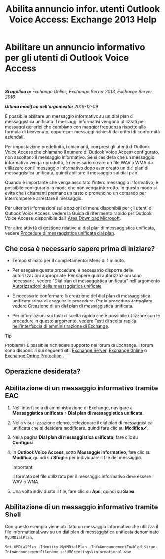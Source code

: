 ﻿---
title: 'Abilita annuncio infor. utenti Outlook Voice Access: Exchange 2013 Help'
TOCTitle: Abilitare un annuncio informativo per gli utenti di Outlook Voice Access
ms:assetid: b69ed0e1-f978-498a-963e-42a047678db4
ms:mtpsurl: https://technet.microsoft.com/it-it/library/Bb124344(v=EXCHG.150)
ms:contentKeyID: 50555674
ms.date: 05/22/2018
mtps_version: v=EXCHG.150
ms.translationtype: MT
---

# Abilitare un annuncio informativo per gli utenti di Outlook Voice Access

 

_**Si applica a:** Exchange Online, Exchange Server 2013, Exchange Server 2016_

_**Ultima modifica dell'argomento:** 2016-12-09_

È possibile abilitare un messaggio informativo su un dial plan di messaggistica unificata. I messaggi informativi vengono utilizzati per messaggi generici che cambiano con maggior frequenza rispetto alla formula di benvenuto, oppure per messaggi richiesti dai criteri di conformità aziendali.

Per impostazione predefinita, i chiamanti, compresi gli utenti di Outlook Voice Access che chiamano il numero di Outlook Voice Access configurato, non ascoltano il messaggio informativo. Se si desidera che un messaggio informativo venga riprodotto, è necessario creare un file WAV o WMA da utilizzare con il messaggio informativo dopo aver creato un dial plan di messaggistica unificata, quindi abilitare il messaggio sul dial plan.

Quando è importante che venga ascoltato l'intero messaggio informativo, è possibile configurarlo in modo che non venga interrotto. In questo modo si evita che i chiamanti premano un tasto o pronuncino un comando per interrompere e arrestare il messaggio.

Per ulteriori informazioni sulle opzioni di menu disponibili per gli utenti di Outlook Voice Access, vedere la Guida di riferimento rapido per Outlook Voice Access, disponibile dall' [Area Download Microsoft](https://go.microsoft.com/fwlink/p/?linkid=272767).

Per altre attività di gestione relative ai dial plan di messaggistica unificata, vedere [Procedure di messaggistica unificata dial plan](um-dial-plan-procedures-exchange-2013-help.md).

## Che cosa è necessario sapere prima di iniziare?

  - Tempo stimato per il completamento: Meno di 1 minuto.

  - Per eseguire queste procedure, è necessario disporre delle autorizzazioni appropriate. Per sapere quali autorizzazioni sono necessarie, vedere "Dial plan di messaggistica unificata" nell'argomento [Autorizzazioni della messaggistica unificate](unified-messaging-permissions-exchange-2013-help.md).

  - È necessario confermare la creazione del dial plan di messaggistica unificata prima di eseguire le procedure. Per la procedura dettagliata, vedere [Creazione di un dial plan di messaggistica unificata](https://docs.microsoft.com/it-it/exchange/voice-mail-unified-messaging/connect-voice-mail-system/create-um-dial-plan).

  - Per informazioni sui tasti di scelta rapida che è possibile utilizzare con le procedure in questo argomento, vedere [Tasti di scelta rapida nell'interfaccia di amministrazione di Exchange](keyboard-shortcuts-in-the-exchange-admin-center-exchange-online-protection-help.md).


> [!TIP]
> Problemi? È possibile richiedere supporto nei forum di Exchange. I forum sono disponibili sui seguenti siti: <A href="https://go.microsoft.com/fwlink/p/?linkid=60612">Exchange Server</A>, <A href="https://go.microsoft.com/fwlink/p/?linkid=267542">Exchange Online</A> o <A href="https://go.microsoft.com/fwlink/p/?linkid=285351">Exchange Online Protection</A>..



## Operazione desiderata?

## Abilitazione di un messaggio informativo tramite EAC

1.  Nell'interfaccia di amministrazione di Exchange, navigare a **Messaggistica unificata** \> **Dial plan di messaggistica unificata**.

2.  Nella visualizzazione elenco, selezionare il dial plan di messaggistica unificata che si desidera modificare, quindi fare clic su **Modifica**![Icona Modifica](images/JJ218640.6f53ccb2-1f13-4c02-bea0-30690e6ea71d(EXCHG.150).gif "Icona Modifica").

3.  Nella pagina **Dial plan di messaggistica unificata**, fare clic su **Configura**.

4.  In **Outlook Voice Access**, sotto **Messaggio informativo**, fare clic su **Modifica**, quindi su **Sfoglia** per individuare il file del messaggio.
    

    > [!IMPORTANT]
    > Il formato del file utilizzato per il messaggio informativo deve essere WAV o WMA.



5.  Una volta individuato il file, fare clic su **Apri**, quindi su **Salva**.

## Abilitazione di un messaggio informativo tramite Shell

Con questo esempio viene abilitato un messaggio informativo che utilizza il file informational.wav su un dial plan di messaggistica unificata denominato `MyUMDialPlan`.

    Set-UMDialPlan -Identity MyUMDialPlan -InfoAnnouncementEnabled $true-InfoAnnouncementFilename c:\UMGreetings\informational.wav

